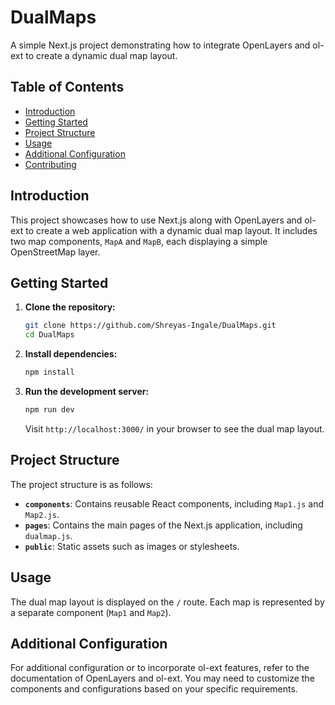 # DualMaps

A simple Next.js project demonstrating how to integrate OpenLayers and ol-ext to create a dynamic dual map layout.

## Table of Contents

- [Introduction](#introduction)
- [Getting Started](#getting-started)
- [Project Structure](#project-structure)
- [Usage](#usage)
- [Additional Configuration](#additional-configuration)
- [Contributing](#contributing)

## Introduction

This project showcases how to use Next.js along with OpenLayers and ol-ext to create a web application with a dynamic dual map layout. It includes two map components, `MapA` and `MapB`, each displaying a simple OpenStreetMap layer.

## Getting Started

1. **Clone the repository:**

   ```bash
   git clone https://github.com/Shreyas-Ingale/DualMaps.git
   cd DualMaps
   ```

2. **Install dependencies:**

   ```bash
   npm install
   ```

3. **Run the development server:**

   ```bash
   npm run dev
   ```

   Visit `http://localhost:3000/` in your browser to see the dual map layout.

## Project Structure

The project structure is as follows:

- **`components`**: Contains reusable React components, including `Map1.js` and `Map2.js`.
- **`pages`**: Contains the main pages of the Next.js application, including `dualmap.js`.
- **`public`**: Static assets such as images or stylesheets.

## Usage

The dual map layout is displayed on the `/` route. Each map is represented by a separate component (`Map1` and `Map2`).

## Additional Configuration

For additional configuration or to incorporate ol-ext features, refer to the documentation of OpenLayers and ol-ext. You may need to customize the components and configurations based on your specific requirements.
